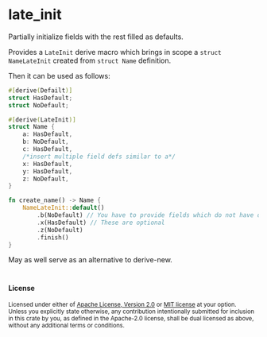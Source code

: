 # late_init
Partially initialize fields with the rest filled as defaults. 

Provides a `LateInit` derive macro which brings in scope a `struct NameLateInit` created from `struct Name` definition.

Then it can be used as follows:
```rust
#[derive(Defailt)]
struct HasDefault;
struct NoDefault;

#[derive(LateInit)]
struct Name {
    a: HasDefault,
    b: NoDefault,
    c: HasDefault,
    /*insert multiple field defs similar to a*/
    x: HasDefault,
    y: HasDefault,
    z: NoDefault,
}

fn create_name() -> Name {
    NameLateInit::default()
        .b(NoDefault) // You have to provide fields which do not have default impl
        .x(HasDefault) // These are optional
        .z(NoDefault)
        .finish()
}
```
May as well serve as an alternative to derive-new.

#

#### License

<sup>
Licensed under either of <a href="LICENSE-APACHE">Apache License, Version
2.0</a> or <a href="LICENSE-MIT">MIT license</a> at your option.
</sup>

<br>

<sub>
Unless you explicitly state otherwise, any contribution intentionally submitted
for inclusion in this crate by you, as defined in the Apache-2.0 license, shall
be dual licensed as above, without any additional terms or conditions.
</sub>
